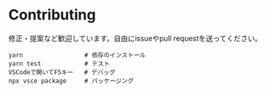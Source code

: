 # Contributing

修正・提案など歓迎しています。自由にissueやpull requestを送ってください。

```shell
yarn                 # 依存のインストール
yarn test            # テスト
VSCodeで開いてF5キー   # デバッグ
npx vsce package     # パッケージング
```

